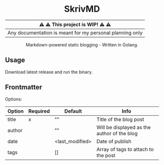 <div align="center">

# SkrivMD

| :warning: :warning: This project is WIP! :warning: :warning: |
| ------------------------------------------------------------ |
| Any documentation is meant for my personal planning only     |

Markdown-powered static blogging - Written in Golang.

</div>

## Usage

Download latest release and run the binary.

## Frontmatter

Options:

| Option | Required | Default         | Info                                        |
| ------ | -------- | --------------- | ------------------------------------------- |
| title  | x        | ""              | Title of the blog post                      |
| author |          | ""              | Will be displayed as the author of the blog |
| date   |          | <last_modified> | Date of publish                             |
| tags   |          | []              | Array of tags to attach to the post         |
